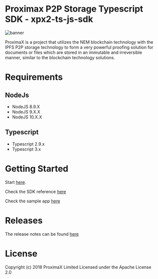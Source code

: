 # Proximax P2P Storage Typescript SDK - xpx2-ts-js-sdk

![banner](https://proximax.io/wp-content/uploads/2018/03/ProximaX-logotype.png)

ProximaX is a project that utilizes the NEM blockchain technology with the IPFS P2P storage technology to form a very powerful proofing solution for documents or files which are stored in an immutable and irreversible manner, similar to the blockchain technology solutions.

# Requirements
## NodeJs
- NodeJS 8.9.X
- NodeJS 9.X.X
- NodeJS 10.X.X

## Typescript
- Typescript 2.9.x
- Typescript 3.x

# Getting Started

Start [here](docs/start.md).

Check the SDK reference [here](docs/sdk-reference/index.html)

Check the sample app [here](examples)

# Releases

The release notes can be found [here](CHANGELOG.md)

# License
Copyright (c) 2018 ProximaX Limited Licensed under the Apache License 2.0
